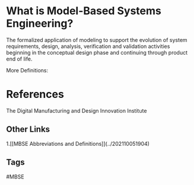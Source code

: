 # What is Model-Based Systems Engineering? 

The formalized application of modeling to support the evolution of system requirements, design, analysis, verification and validation activities beginning in the conceptual design phase and continuing through product end of life.

More Definitions: 

# References
The Digital Manufacturing and Design Innovation Institute

## Other Links
1.[\[MBSE Abbreviations and Definitions]\](../202110051904) 

## Tags
#MBSE
